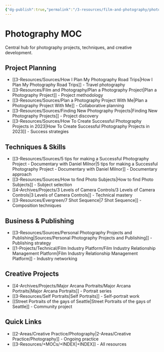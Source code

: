 ```yaml
---
{"dg-publish":true,"permalink":"/3-resources/film-and-photography/photography-moc/","title":"Photography MOC","tags":["📍_MOC","📸_Photography","📍_META","🌲_Evergreen"],"updated":"2025-10-19T08:05:05.697-07:00"}
---
```



# Photography MOC

Central hub for photography projects, techniques, and creative development.

## Project Planning
- [[3-Resources/Sources/How I Plan My Photography Road Trips\|How I Plan My Photography Road Trips]] - Travel photography
- [[3-Resources/Film and Photography/Plan a Photography Project\|Plan a Photography Project]] - Project methodology
- [[3-Resources/Sources/Plan a Photography Project With Me\|Plan a Photography Project With Me]] - Collaborative planning
- [[3-Resources/Sources/Finding New Photography Projects\|Finding New Photography Projects]] - Project discovery
- [[3-Resources/Sources/How To Create Successful Photography Projects in 2023\|How To Create Successful Photography Projects in 2023]] - Success strategies

## Techniques & Skills
- [[3-Resources/Sources/5 tips for making a Successful Photography Project - Documentary with Daniel Milnor\|5 tips for making a Successful Photography Project - Documentary with Daniel Milnor]] - Documentary approach
- [[3-Resources/Sources/How to find Photo Subjects\|How to find Photo Subjects]] - Subject selection
- [[4-Archives/Projects/3 Levels of Camera Controls/3 Levels of Camera Controls\|3 Levels of Camera Controls]] - Technical mastery
- [[3-Resources/Evergreen/7 Shot Sequence\|7 Shot Sequence]] - Composition techniques

## Business & Publishing
- [[3-Resources/Sources/Personal Photography Projects and Publishing\|Sources/Personal Photography Projects and Publishing]] - Publishing strategy
- [[1-Projects/Technical/Film Industry Platform/Film Industry Relationship Management Platform\|Film Industry Relationship Management Platform]] - Industry networking

## Creative Projects
- [[4-Archives/Projects/Major Arcana Portraits/Major Arcana Portraits\|Major Arcana Portraits]] - Portrait series
- [[3-Resources/Self Portraits\|Self Portraits]] - Self-portrait work
- [[Street Portraits of the gays of Seattle\|Street Portraits of the gays of Seattle]] - Community project

## Quick Links
- [[2-Areas/Creative Practice/Photography\|2-Areas/Creative Practice/Photography]] - Ongoing practice
- [[3-Resources/+MOCs/+INDEX\|+INDEX]] - All resources
